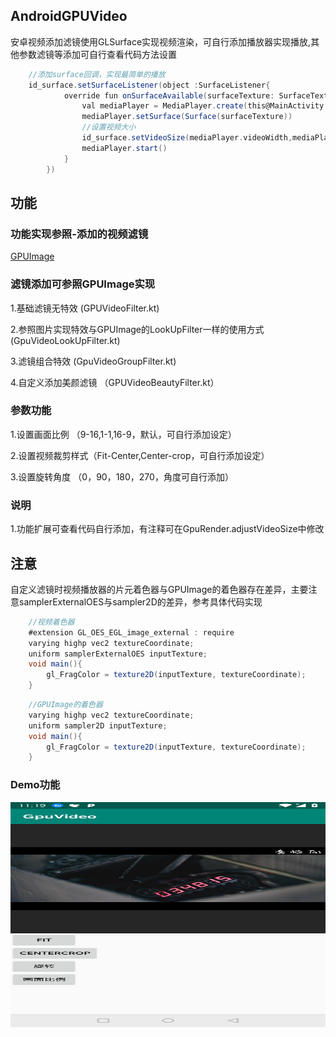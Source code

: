 ## AndroidGPUVideo
安卓视频添加滤镜使用GLSurface实现视频渲染，可自行添加播放器实现播放,其他参数滤镜等添加可自行查看代码方法设置

```groovy
	//添加surface回调，实现最简单的播放
	id_surface.setSurfaceListener(object :SurfaceListener{
            override fun onSurfaceAvailable(surfaceTexture: SurfaceTexture) {
                val mediaPlayer = MediaPlayer.create(this@MainActivity,R.raw.test)
                mediaPlayer.setSurface(Surface(surfaceTexture))
				//设置视频大小
                id_surface.setVideoSize(mediaPlayer.videoWidth,mediaPlayer.videoHeight)
                mediaPlayer.start()
            }
        })
```	

## 功能

### 功能实现参照-添加的视频滤镜
[GPUImage](https://github.com/cats-oss/android-gpuimage)

### 滤镜添加可参照GPUImage实现
1.基础滤镜无特效 (GPUVideoFilter.kt)

2.参照图片实现特效与GPUImage的LookUpFilter一样的使用方式 (GpuVideoLookUpFilter.kt)

3.滤镜组合特效 (GpuVideoGroupFilter.kt)

4.自定义添加美颜滤镜 （GPUVideoBeautyFilter.kt）

### 参数功能
1.设置画面比例 （9-16,1-1,16-9，默认，可自行添加设定）

2.设置视频裁剪样式（Fit-Center,Center-crop，可自行添加设定）

3.设置旋转角度 （0，90，180，270，角度可自行添加）

### 说明
1.功能扩展可查看代码自行添加，有注释可在GpuRender.adjustVideoSize中修改

## 注意
自定义滤镜时视频播放器的片元着色器与GPUImage的着色器存在差异，主要注意samplerExternalOES与sampler2D的差异，参考具体代码实现

```groovy
	//视频着色器
	#extension GL_OES_EGL_image_external : require
	varying highp vec2 textureCoordinate;
	uniform samplerExternalOES inputTexture;
	void main(){
		gl_FragColor = texture2D(inputTexture, textureCoordinate);
	}
```	
```groovy
	//GPUImage的着色器
	varying highp vec2 textureCoordinate;
	uniform sampler2D inputTexture;
	void main(){
		gl_FragColor = texture2D(inputTexture, textureCoordinate);
	}
```	

### Demo功能
<img src="https://github.com/zack-zjc/android-gpu-video/blob/master/1.jpg?raw=true"  height="360" width="720">
